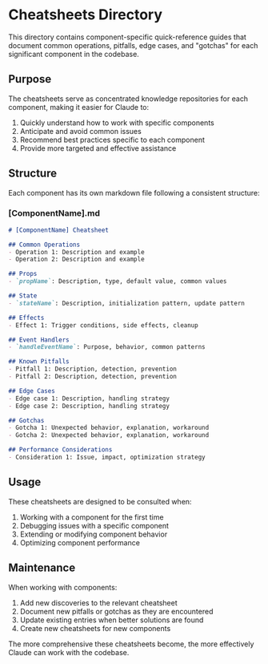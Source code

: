 # Cheatsheets Directory

This directory contains component-specific quick-reference guides that document common operations, pitfalls, edge cases, and "gotchas" for each significant component in the codebase.

## Purpose

The cheatsheets serve as concentrated knowledge repositories for each component, making it easier for Claude to:
1. Quickly understand how to work with specific components
2. Anticipate and avoid common issues
3. Recommend best practices specific to each component
4. Provide more targeted and effective assistance

## Structure

Each component has its own markdown file following a consistent structure:

### [ComponentName].md

```markdown
# [ComponentName] Cheatsheet

## Common Operations
- Operation 1: Description and example
- Operation 2: Description and example

## Props
- `propName`: Description, type, default value, common values

## State
- `stateName`: Description, initialization pattern, update pattern

## Effects
- Effect 1: Trigger conditions, side effects, cleanup

## Event Handlers
- `handleEventName`: Purpose, behavior, common patterns

## Known Pitfalls
- Pitfall 1: Description, detection, prevention
- Pitfall 2: Description, detection, prevention

## Edge Cases
- Edge case 1: Description, handling strategy
- Edge case 2: Description, handling strategy

## Gotchas
- Gotcha 1: Unexpected behavior, explanation, workaround
- Gotcha 2: Unexpected behavior, explanation, workaround

## Performance Considerations
- Consideration 1: Issue, impact, optimization strategy
```

## Usage

These cheatsheets are designed to be consulted when:
1. Working with a component for the first time
2. Debugging issues with a specific component
3. Extending or modifying component behavior
4. Optimizing component performance

## Maintenance

When working with components:
1. Add new discoveries to the relevant cheatsheet
2. Document new pitfalls or gotchas as they are encountered
3. Update existing entries when better solutions are found
4. Create new cheatsheets for new components

The more comprehensive these cheatsheets become, the more effectively Claude can work with the codebase. 